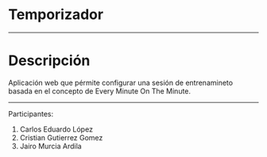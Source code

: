 # Temporizador

---
# Descripción
Aplicación web que pérmite configurar una sesión de entrenamineto basada en el concepto de Every Minute On The Minute.

---

Participantes:
1. Carlos Eduardo López
2. Cristian Gutierrez Gomez
3. Jairo Murcia Ardila
